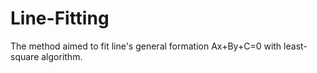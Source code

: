 # Line-Fitting
The method aimed to fit line's general formation Ax+By+C=0 with least-square algorithm.
